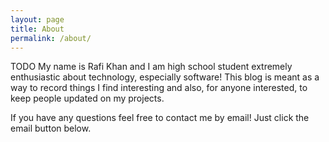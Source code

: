 ```yaml
---
layout: page
title: About
permalink: /about/
---
```

TODO
My name is Rafi Khan and I am high school student extremely enthusiastic about technology, especially software!
This blog is meant as a way to record things I find interesting and also, for anyone interested, to keep people updated on my projects.

If you have any questions feel free to contact me by email! Just click the email button below.
